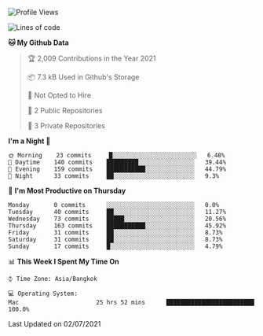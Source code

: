 <!--START_SECTION:waka-->
![Profile Views](http://img.shields.io/badge/Profile%20Views-131-blue)

![Lines of code](https://img.shields.io/badge/From%20Hello%20World%20I%27ve%20Written-22412%20lines%20of%20code-blue)

**🐱 My Github Data** 

> 🏆 2,009 Contributions in the Year 2021
 > 
> 📦 7.3 kB Used in Github's Storage 
 > 
> 🚫 Not Opted to Hire
 > 
> 📜 2 Public Repositories 
 > 
> 🔑 3 Private Repositories  
 > 
**I'm a Night 🦉** 

```text
🌞 Morning    23 commits     █░░░░░░░░░░░░░░░░░░░░░░░░   6.48% 
🌆 Daytime    140 commits    █████████░░░░░░░░░░░░░░░░   39.44% 
🌃 Evening    159 commits    ███████████░░░░░░░░░░░░░░   44.79% 
🌙 Night      33 commits     ██░░░░░░░░░░░░░░░░░░░░░░░   9.3%

```
📅 **I'm Most Productive on Thursday** 

```text
Monday       0 commits      ░░░░░░░░░░░░░░░░░░░░░░░░░   0.0% 
Tuesday      40 commits     ██░░░░░░░░░░░░░░░░░░░░░░░   11.27% 
Wednesday    73 commits     █████░░░░░░░░░░░░░░░░░░░░   20.56% 
Thursday     163 commits    ███████████░░░░░░░░░░░░░░   45.92% 
Friday       31 commits     ██░░░░░░░░░░░░░░░░░░░░░░░   8.73% 
Saturday     31 commits     ██░░░░░░░░░░░░░░░░░░░░░░░   8.73% 
Sunday       17 commits     █░░░░░░░░░░░░░░░░░░░░░░░░   4.79%

```


📊 **This Week I Spent My Time On** 

```text
⌚︎ Time Zone: Asia/Bangkok

💻 Operating System: 
Mac                      25 hrs 52 mins      █████████████████████████   100.0%

```


 Last Updated on 02/07/2021
<!--END_SECTION:waka-->
